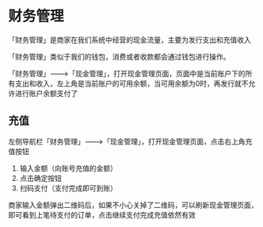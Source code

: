 # 财务管理

「财务管理」是商家在我们系统中经营的现金流量，主要为发行支出和充值收入

「财务管理」类似于我们的钱包，消费或者收款都会通过钱包进行操作。

「财务管理」---&gt;「现金管理」，打开现金管理页面，页面中是当前账户下的所有支出和收入，左上角是当前账户的可用余额，当可用余额为0时，再发行就不允许进行账户余额支付了

## 充值

左侧导航栏「财务管理」---&gt;「现金管理」，打开现金管理页面，点击右上角充值按钮

1. 输入金额（向账号充值的金额）
2. 点击确定按钮
3. 扫码支付（支付完成即可到账）

商家输入金额弹出二维码后，如果不小心关掉了二维码，可以刷新现金管理页面，即可看到上笔待支付的订单，点击继续支付完成充值依然有效

